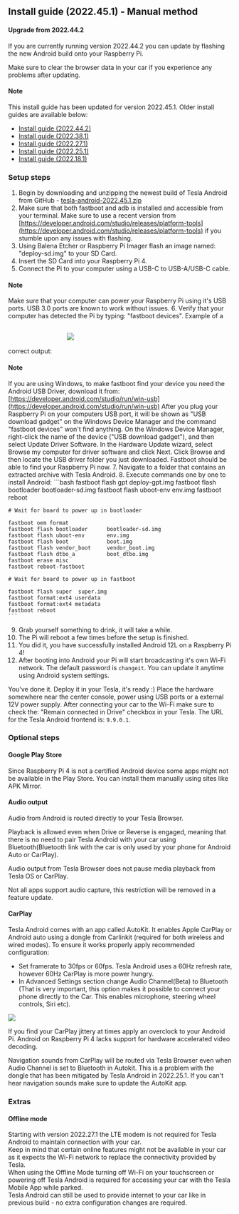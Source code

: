 ## Install guide (2022.45.1) - Manual method

#### Upgrade from 2022.44.2

If you are currently running version 2022.44.2 you can update by flashing the new Android build onto your Raspberry Pi.

Make sure to clear the browser data in your car if you experience any problems after updating.

#### Note

This install guide has been updated for version 2022.45.1. Older install guides are available below:
- [Install guide (2022.44.2)](/install-guide-2022-44)
- [Install guide (2022.38.1)](/install-guide-2022-38-1)
- [Install guide (2022.27.1)](/install-guide-2022-27-1)
- [Install guide (2022.25.1)](/install-guide-2022-25-1)
- [Install guide (2022.18.1)](/install-guide-2022-18-1)

### Setup steps

1. Begin by downloading and unzipping the newest build of Tesla Android from GitHub - [tesla-android-2022.45.1.zip](https://github.com/tesla-android/android-manifest/releases/download/2022.45.1/tesla-android-2022.45.1.zip)
2. Make sure that both fastboot and adb is installed and accessible from your terminal. Make sure to use a recent version from [https://developer.android.com/studio/releases/platform-tools](https://developer.android.com/studio/releases/platform-tools) if you stumble upon any issues with flashing.
3. Using Balena Etcher or Raspberry Pi Imager flash an image named: "deploy-sd.img" to your SD Card.
4. Insert the SD Card into your Raspberry Pi 4.
5. Connect the Pi to your computer using a USB-C to USB-A/USB-C cable.
#### Note
Make sure that your computer can power your Raspberry Pi using it's USB ports. USB 3.0 ports are known to work without issues.
6. Verify that your computer has detected the Pi by typing: "fastboot devices". Example of a correct output:
<img style="padding: 30px" src="assets/android-setup-fastboot.png">
#### Note
If you are using Windows, to make fastboot find your device you need the Android USB Driver, download it from:  [https://developer.android.com/studio/run/win-usb](https://developer.android.com/studio/run/win-usb)
After you plug your Raspberry Pi on your computers USB port, it will be shown as "USB download gadget" on the Windows Device Manager and the command "fastboot devices" won't find anything.
On the Windows Device Manager, right-click the name of the device ("USB download gadget"), and then select Update Driver Software. In the Hardware Update wizard, select Browse my computer for driver software and click Next. Click Browse and then locate the USB driver folder you just downloaded.
Fastboot should be able to find your Raspberry Pi now.
7. Navigate to a folder that contains an extracted archive with Tesla Android.
8. Execute commands one by one to install Android:
    ```bash
    fastboot flash gpt deploy-gpt.img
    fastboot flash bootloader bootloader-sd.img
    fastboot flash uboot-env  env.img
    fastboot reboot
    
    # Wait for board to power up in bootloader

    fastboot oem format
    fastboot flash bootloader      bootloader-sd.img
    fastboot flash uboot-env       env.img
    fastboot flash boot            boot.img
    fastboot flash vendor_boot     vendor_boot.img
    fastboot flash dtbo_a          boot_dtbo.img
    fastboot erase misc
    fastboot reboot-fastboot

    # Wait for board to power up in fastboot

    fastboot flash super  super.img
    fastboot format:ext4 userdata
    fastboot format:ext4 metadata
    fastboot reboot
    ```

9. Grab yourself something to drink, it will take a while.
10. The Pi will reboot a few times before the setup is finished.
11. You did it, you have successfully installed Android 12L on a Raspberry Pi 4!
12. After booting into Android your Pi will start broadcasting it's own Wi-Fi network. The default password is ``changeit``. You can update it anytime using Android system settings.

You've done it. Deploy it in your Tesla, it's ready :) Place the hardware somewhere near the center console, power using USB ports or a external 12V power supply. After connecting your car to the Wi-Fi make sure to check the: "Remain connected in Drive" checkbox in your Tesla. The URL for the Tesla Android frontend is: ``9.9.0.1``.

### Optional steps

#### Google Play Store

Since Raspberry Pi 4 is not a certified Android device some apps might not be available in the Play Store. You can install them manually using sites like APK Mirror.

#### Audio output

Audio from Android is routed directly to your Tesla Browser.

Playback is allowed even when Drive or Reverse is engaged, meaning that there is no need to pair Tesla Android with your car using Bluetooth(Bluetooth link with the car is only used by your phone for Android Auto or CarPlay).

Audio output from Tesla Browser does not pause media playback from Tesla OS or CarPlay.

Not all apps support audio capture, this restriction will be removed in a feature update.

#### CarPlay

Tesla Android comes with an app called AutoKit. It enables Apple CarPlay or Android auto using a dongle from Carlinkit (required for both wireless and wired modes). To ensure it works properly apply recommended configuration:
- Set framerate to 30fps or 60fps. Tesla Android uses a 60Hz refresh rate, however 60Hz CarPlay is more power hungry.
- In Advanced Settings section change Audio Channel(Beta) to Bluetooth (That is very important, this option makes it possible to connect your phone directly to the Car. This enables microphone, steering wheel controls, Siri etc).

<img src="assets/carplay-settings.png">

If you find your CarPlay jittery at times apply an overclock to your Android Pi. Android on Raspberry Pi 4 lacks support for hardware accelerated video decoding.

Navigation sounds from CarPlay will be routed via Tesla Browser even when Audio Channel is set to Bluetooth in Autokit. This is a problem with the dongle that has been mitigated by Tesla Android in 2022.25.1. If you can't hear navigation sounds make sure to update the AutoKit app.

### Extras

#### Offline mode

Starting with version 2022.27.1 the LTE modem is not required for Tesla Android to maintain connection with your car.<br>
Keep in mind that certain online features might not be available in your car as it expects the Wi-Fi network to replace the connectivity provided by Tesla.<br>
When using the Offline Mode turning off Wi-Fi on your touchscreen or powering off Tesla Android is required for accessing your car with the Tesla Mobile App while parked.<br>
Tesla Android can still be used to provide internet to your car like in previous build - no extra configuration changes are required.
